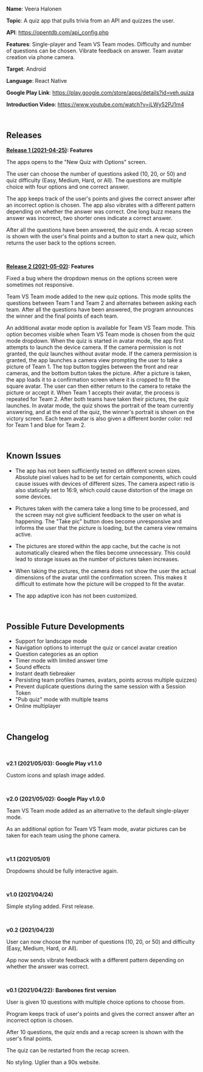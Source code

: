 **Name**: Veera Halonen

**Topic**: A quiz app that pulls trivia from an API and quizzes the user.

**API**: https://opentdb.com/api_config.php

**Features**: Single-player and Team VS Team modes. Difficulty and number of questions can be chosen. Vibrate feedback on answer. Team avatar creation via phone camera.

**Target**: Android

**Language**: React Native

**Google Play Link**: https://play.google.com/store/apps/details?id=veh.quiza

**Introduction Video**: https://www.youtube.com/watch?v=iLWy52PJ1m4

<br>

<h2>Releases</h2>

**[Release 1 (2021-04-25)](https://github.com/VeeHalonen/Quiza/tree/a98aa8d7e880f290515be996b317136ca1fc02d7): Features**

The apps opens to the "New Quiz with Options" screen.

The user can choose the number of questions asked (10, 20, or 50) and quiz difficulty (Easy, Medium, Hard, or All). The questions are multiple choice with four options and one correct answer.

The app keeps track of the user's points and gives the correct answer after an incorrect option is chosen. The app also vibrates with a different pattern depending on whether the answer was correct. One long buzz means the answer was incorrect, two shorter ones indicate a correct answer.

After all the questions have been answered, the quiz ends. A recap screen is shown with the user's final points and a button to start a new quiz, which returns the user back to the options screen.

<br>

**[Release 2 (2021-05-02)](https://github.com/VeeHalonen/Quiza/tree/482d16d9d972da6ea72347449d85fe803c1a28f9): Features**

Fixed a bug where the dropdown menus on the options screen were sometimes not responsive.

Team VS Team mode added to the new quiz options. This mode splits the questions between Team 1 and Team 2 and alternates between asking each team. After all the questions have been answered, the program announces the winner and the final points of each team.

An additional avatar mode option is available for Team VS Team mode. This option becomes visible when Team VS Team mode is chosen from the quiz mode dropdown. When the quiz is started in avatar mode, the app first attempts to launch the device camera. If the camera permission is not granted, the quiz launches without avatar mode. If the camera permission is granted, the app launches a camera view prompting the user to take a picture of Team 1. The top button toggles between the front and rear cameras, and the bottom button takes the picture. After a picture is taken, the app loads it to a confirmation screen where it is cropped to fit the square avatar. The user can then either return to the camera to retake the picture or accept it. When Team 1 accepts their avatar, the process is repeated for Team 2. After both teams have taken their pictures, the quiz launches. In avatar mode, the quiz shows the portrait of the team currently answering, and at the end of the quiz, the winner's portrait is shown on the victory screen. Each team avatar is also given a different border color: red for Team 1 and blue for Team 2.

<br>

<h2>Known Issues</h2>

- The app has not been sufficiently tested on different screen sizes. Absolute pixel values had to be set for certain components, which could cause issues with devices of different sizes. The camera aspect ratio is also statically set to 16:9, which could cause distortion of the image on some devices.

- Pictures taken with the camera take a long time to be processed, and the screen may not give sufficient feedback to the user on what is happening. The "Take pic" button does become unresponsive and informs the user that the picture is loading, but the camera view remains active.

- The pictures are stored within the app cache, but the cache is not automatically cleared when the files become unnecessary. This could lead to storage issues as the number of pictures taken increases.

- When taking the pictures, the camera does not show the user the actual dimensions of the avatar until the confirmation screen. This makes it difficult to estimate how the picture will be cropped to fit the avatar.

- The app adaptive icon has not been customized.

<br>

<h2>Possible Future Developments</h2>

- Support for landscape mode
- Navigation options to interrupt the quiz or cancel avatar creation
- Question categories as an option
- Timer mode with limited answer time
- Sound effects
- Instant death tiebreaker
- Persisting team profiles (names, avatars, points across multiple quizzes)
- Prevent duplicate questions during the same session with a Session Token
- "Pub quiz" mode with multiple teams
- Online multiplayer

<br>

<h2>Changelog</h2>

<br>

**v2.1 (2021/05/03): Google Play v1.1.0**

Custom icons and splash image added.

<br>

**v2.0 (2021/05/02): Google Play v1.0.0**

Team VS Team mode added as an alternative to the default single-player mode.

As an additional option for Team VS Team mode, avatar pictures can be taken for each team using the phone camera.

<br>

**v1.1 (2021/05/01)**

Dropdowns should be fully interactive again.

<br>

**v1.0 (2021/04/24)**

Simple styling added. First release.

<br>

**v0.2 (2021/04/23)**

User can now choose the number of questions (10, 20, or 50) and difficulty (Easy, Medium, Hard, or All).

App now sends vibrate feedback with a different pattern depending on whether the answer was correct.

<br>

**v0.1 (2021/04/22): Barebones first version**

User is given 10 questions with multiple choice options to choose from.

Program keeps track of user's points and gives the correct answer after an incorrect option is chosen.

After 10 questions, the quiz ends and a recap screen is shown with the user's final points.

The quiz can be restarted from the recap screen.

No styling. Uglier than a 90s website.
